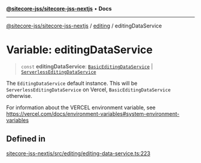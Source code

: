[**@sitecore-jss/sitecore-jss-nextjs**](../../README.md) • **Docs**

***

[@sitecore-jss/sitecore-jss-nextjs](../../README.md) / [editing](../README.md) / editingDataService

# Variable: editingDataService

> `const` **editingDataService**: [`BasicEditingDataService`](../classes/BasicEditingDataService.md) \| [`ServerlessEditingDataService`](../classes/ServerlessEditingDataService.md)

The `EditingDataService` default instance.
This will be `ServerlessEditingDataService` on Vercel, `BasicEditingDataService` otherwise.

For information about the VERCEL environment variable, see
https://vercel.com/docs/environment-variables#system-environment-variables

## Defined in

[sitecore-jss-nextjs/src/editing/editing-data-service.ts:223](https://github.com/Sitecore/jss/blob/5b4314b712f0ff68b2830199db3aeba34caef55e/packages/sitecore-jss-nextjs/src/editing/editing-data-service.ts#L223)
